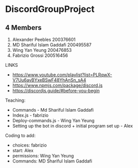# DiscordGroupProject
##  4 Members

1. Alexander Peebles 200376601
2. MD Shariful Islam Gaddafi 200495587
3. Wing Yan Yeung 200476853
4. Fabrizio Grossi 200516456



LINKS
- https://www.youtube.com/playlist?list=PLRqwX-V7Uu6avBYxeBSwF48YhAnSn_sA4
- https://www.npmjs.com/package/discord.js
- https://discordjs.guide/#before-you-begin

Teaching:
- Commands - Md Shariful Islam Gaddafi
- Index.js - fabrizio
- Deploy-commands.js - Wing Yan Yeung
- Setting up the bot in discord + initial program set up - Alex

Coding to add:
- choices: fabrizio
- start: Alex
- permissions: Wing Yan Yeung
- Commands: MD Shariful Islam Gaddafi
